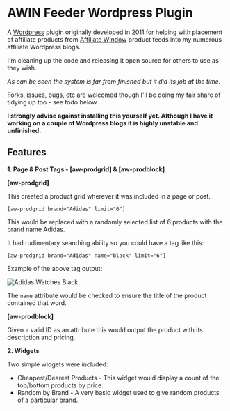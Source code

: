 AWIN Feeder Wordpress Plugin
============================

A [Wordpress](http://wordpress.org) plugin originally developed in 2011 for
helping with placement of affiliate products from [Affiliate Window](http://www.affiliatewindow.com) product feeds
into my numerous affiliate Wordpress blogs.

I'm cleaning up the code and releasing it open source for others to use
as they wish.

*As can be seen the system is far from finished but it did its job at the time.*

Forks, issues, bugs, etc are welcomed though I'll be doing my fair share
of tidying up too - see todo below.

**I strongly advise against installing this yourself yet. Although I have it working on a couple of Wordpress 
blogs it is highly unstable and unfinished.**

Features
--------

**1. Page & Post Tags - [aw-prodgrid] & [aw-prodblock]**

**[aw-prodgrid]**

This created a product grid wherever it was included in a page or post.

```[aw-prodgrid brand="Adidas" limit="6"]```

This would be replaced with a randomly selected list of 6
products with the brand name Adidas.

It had rudimentary searching ability so you could have a tag like this:

```[aw-prodgrid brand="Adidas" name="black" limit="6"]```

Example of the above tag output:

![Adidas Watches Black](http://i.imgur.com/fh2kySC.png)

The ```name``` attribute would be checked to ensure the title of the product contained that word.

**[aw-prodblock]**

Given a valid ID as an attribute this would output the product with its description and pricing.

**2. Widgets**

Two simple widgets were included:
 * Cheapest/Dearest Products - This widget would display a count of the top/bottom products by price.
 * Random by Brand - A very basic widget used to give random products of a particular brand.

